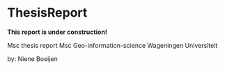 # ThesisReport

**This report is under construction!**

Msc thesis report
Msc Geo-information-science
Wageningen Universiteit

by: Niene Boeijen

